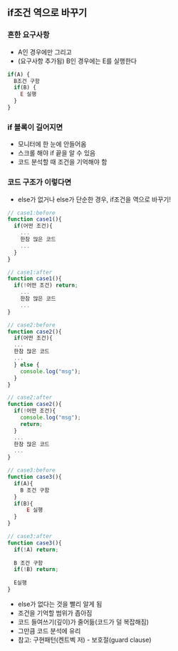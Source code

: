 ## if조건 역으로 바꾸기
### 흔한 요구사항
- A인 경우에만 그리고
- (요구사항 추가됨) B인 경우에는 E를 실행한다
```js
if(A) {
  B조건 구함
  if(B) {
    E 실행
  }
}
```
### if 블록이 길어지면
- 모니터에 한 눈에 안들어옴
- 스크롤 해야 if 끝을 알 수 있음
- 코드 분석할 때 조건을 기억해야 함

### 코드 구조가 이렇다면
- else가 없거나 else가 단순한 경우, if조건을 역으로 바꾸기!

```js
// case1:before
function case1(){
  if(어떤 조건){
    ...
    한참 많은 코드
    ...
  }
}

// case1:after
function case1(){
  if(!어떤 조건) return;
    ...
    한참 많은 코드
    ...
}

// case2:before
function case2(){
  if(어떤 조건){
  ...
  한참 많은 코드
  ...
  } else {
    console.log("msg");
  }
}

// case2:after
function case2(){
  if(!어떤 조건){
    console.log("msg");
    return;
  }
  ...
  한참 많은 코드
  ...
}

// case3:before
function case3(){
  if(A){
    B 조건 구함
  }
  if(B){
      E 실행
  }
}

// case3:after
function case3(){
  if(!A) return;
  
  B 조건 구함
  if(!B) return;
  
  E실행
}
```
- else가 없다는 것을 빨리 알게 됨
- 조건을 기억할 범위가 좁아짐
- 코드 들여쓰기(깊이)가 줄어듦(코드가 덜 복잡해짐)
- 그만큼 코드 분석에 유리
- 참고: 구현패턴(켄트벡 저) - 보호절(guard clause)
